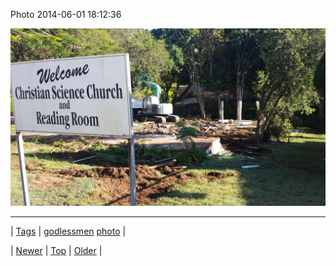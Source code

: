 <!--
title: Photo 2014-06-01 18
date: 2020-06-28T15:27:00.314Z
tags: godlessmen, photo
-->


Photo 2014-06-01 18:12:36

![](87512271055-0.jpg)

<!--BOTTOM-POST-NAVIGATION-->
---

| [Tags](tags.md) | [godlessmen](tag-godlessmen.md) [photo](tag-photo.md) |

| [Newer](87491353429.md) | [Top](index.md) | [Older](87530460084.md) |